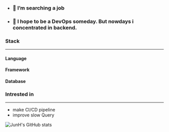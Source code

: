 - ### 🔭 I’m searching a job
- ### 🌠 I hope to be a DevOps someday. But nowdays i concentrated in backend.

### Stack
---
#### Language

#### Framework

#### Database

### Intrested in
---
- make CI/CD pipeline
- improve slow Query


![JunH's GitHub stats](https://github-readme-stats.vercel.app/api?username=Blaze-F&show_icons=true&theme=apprentice)
